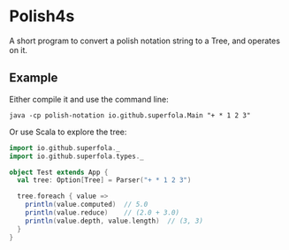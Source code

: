 # Polish4s

A short program to convert a polish notation string to a Tree, and operates on it.

## Example

Either compile it and use the command line:

`java -cp polish-notation io.github.superfola.Main "+ * 1 2 3"`

Or use Scala to explore the tree:

```scala
import io.github.superfola._
import io.github.superfola.types._

object Test extends App {
  val tree: Option[Tree] = Parser("+ * 1 2 3")

  tree.foreach { value =>
    println(value.computed)  // 5.0
    println(value.reduce)    // (2.0 + 3.0)
    println(value.depth, value.length)  // (3, 3)
  }
}
```